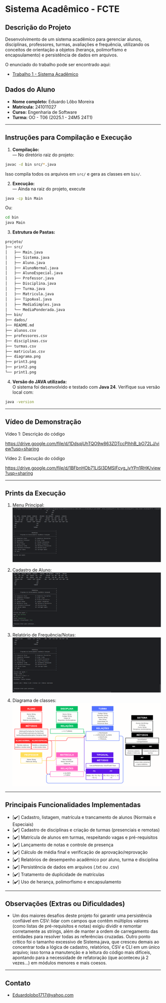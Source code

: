 # Sistema Acadêmico - FCTE

## Descrição do Projeto

Desenvolvimento de um sistema acadêmico para gerenciar alunos, disciplinas, professores, turmas, avaliações e frequência, utilizando os conceitos de orientação a objetos (herança, polimorfismo e encapsulamento) e persistência de dados em arquivos.

O enunciado do trabalho pode ser encontrado aqui:
- [Trabalho 1 - Sistema Acadêmico](https://github.com/lboaventura25/OO-T06_2025.1_UnB_FCTE/blob/main/trabalhos/ep1/README.md)

## Dados do Aluno

- **Nome completo:** Eduardo Lôbo Moreira
- **Matrícula:** 241011027
- **Curso:** Engenharia de Software
- **Turma:** OO - T06 (2025.1 - 24M5 24T1)

---

## Instruções para Compilação e Execução

1. **Compilação:**  
— No diretório raiz do projeto:
```bash
javac -d bin src/*.java
````
Isso compila todos os arquivos em `src/` e gera as classes em `bin/`.

2. **Execução:**  
— Ainda na raiz do projeto, execute

```bash
java -cp bin Main
```

Ou:

```bash
cd bin
java Main
```

3. **Estrutura de Pastas:**  
```bash
projeto/
├── src/
│   ├── Main.java
│   ├── Sistema.java
│   ├── Aluno.java
│   ├── AlunoNormal.java
│   ├── AlunoEspecial.java
│   ├── Professor.java
│   ├── Disciplina.java
│   ├── Turma.java
│   ├── Matricula.java
│   ├── TipoAval.java
│   ├── MediaSimples.java
│   └── MediaPonderada.java
├── bin/
├── dados/
├── README.md
├── alunos.csv
├── professores.csv
├── disciplinas.csv
├── turmas.csv
├── matriculas.csv
├── diagrama.png
├── print3.png
├── print2.png
└── print1.png
```

4. **Versão do JAVA utilizada:**  
O sistema foi desenvolvido e testado com **Java 24**.
Verifique sua versão local com:

```bash
java -version
```

---

## Vídeo de Demonstração

Vídeo 1: Descrição do código

https://drive.google.com/file/d/1DdsqjUhTQO9w863ZDTccPIhhB_bO72LJ/view?usp=sharing

Vídeo 2: Execução do código

https://drive.google.com/file/d/1BFbnHOb71LiSl3DMSlFcvg_ivYPn1RHK/view?usp=sharing

---

## Prints da Execução

1. Menu Principal:  
   ![Inserir Print 1](./print1.PNG)

2. Cadastro de Aluno:  
   ![Inserir Print 2](./print2.PNG)

3. Relatório de Frequência/Notas:  
   ![Inserir Print 3](./print3.PNG)

4. Diagrama de classes:  
   ![Inserir Print 4](./DIAGRAMA.png)

---

## Principais Funcionalidades Implementadas

- [✔️] Cadastro, listagem, matrícula e trancamento de alunos (Normais e Especiais)
- [✔️] Cadastro de disciplinas e criação de turmas (presenciais e remotas)
- [✔️] Matrícula de alunos em turmas, respeitando vagas e pré-requisitos
- [✔️] Lançamento de notas e controle de presença
- [✔️] Cálculo de média final e verificação de aprovação/reprovação
- [✔️] Relatórios de desempenho acadêmico por aluno, turma e disciplina
- [✔️] Persistência de dados em arquivos (.txt ou .csv)
- [✔️] Tratamento de duplicidade de matrículas
- [✔️] Uso de herança, polimorfismo e encapsulamento

---

## Observações (Extras ou Dificuldades)

- Um dos maiores desafios deste projeto foi garantir uma persistência confiável em CSV: lidar com campos que contêm múltiplos valores (como listas de pré-requisitos e notas) exigiu dividir e remontar corretamente as strings, além de manter a ordem de carregamento das entidades para resolver todas as referências cruzadas. Outro ponto crítico foi o tamanho excessivo de Sistema.java, que cresceu demais ao concentrar toda a lógica de cadastro, relatórios, CSV e CLI em um único arquivo; isso torna a manutenção e a leitura do código mais difíceis, apontando para a necessidade de refatoração (que aconteceu já 2 vezes...) em módulos menores e mais coesos.

---

## Contato

- Eduardolobo1717@yahoo.com
